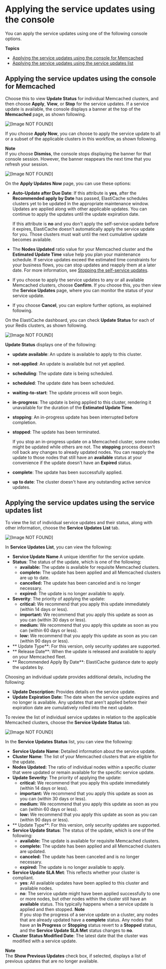 # Applying the service updates using the console<a name="applying-updates-console"></a>

You can apply the service updates using one of the following console options\. 

**Topics**
+ [Applying the service updates using the console for Memcached](#applying-updates-console-memcached-console)
+ [Applying the service updates using the service updates list](#applying-updates-elasticache-update-console-memcached)

## Applying the service updates using the console for Memcached<a name="applying-updates-console-memcached-console"></a>

Choose this to view **Update Status** for individual Memcached clusters, and then choose **Apply**, **View**, or **Stop** for the service updates\. If a service update is available, the console displays a banner at the top of the **Memcached** page, as shown following\.

![\[Image NOT FOUND\]](http://docs.aws.amazon.com/AmazonElastiCache/latest/mem-ug/images/mem-update-available.png)

If you choose **Apply Now**, you can choose to apply the service update to all or a subset of the applicable clusters in this workflow, as shown following\. 

**Note**  
If you choose **Dismiss**, the console stops displaying the banner for that console session\. However, the banner reappears the next time that you refresh your session\. 

![\[Image NOT FOUND\]](http://docs.aws.amazon.com/AmazonElastiCache/latest/mem-ug/images/mem-self-service.png)

On the **Apply Updates Now** page, you can use these options:
+ **Auto\-Update after Due Date**: If this attribute is **yes**, after the **Recommended apply by Date** has passed, ElastiCache schedules clusters yet to be updated in the appropriate maintenance window\. Updates are applied along with other applicable updates\. You can continue to apply the updates until the update expiration date\. 

  If this attribute is **no** and you don't apply the self\-service update before it expires, ElastiCache doesn't automatically apply the service update for you\. Those clusters must wait until the next cumulative update becomes available\.
+ The **Nodes Updated** ratio value for your Memcached cluster and the **Estimated Update Time** value help you plan your maintenance schedule\. If service updates exceed the estimated time constraints for your business flows, you can stop updates and reapply them at a later date\. For more information, see [Stopping the self\-service updates](stopping-self-service-updates.md)\.
+ If you choose to apply the service updates to any or all available Memcached clusters, choose **Confirm**\. If you choose this, you then view the **Service Updates** page, where you can monitor the status of your service update\.
+ If you choose **Cancel**, you can explore further options, as explained following\.

On the ElastiCache dashboard, you can check **Update Status** for each of your Redis clusters, as shown following\.

![\[Image NOT FOUND\]](http://docs.aws.amazon.com/AmazonElastiCache/latest/mem-ug/images/mem-update-status.png)

**Update Status** displays one of the following:
+ **update available**: An update is available to apply to this cluster\.
+ **not\-applied**: An update is available but not yet applied\.
+ **scheduling**: The update date is being scheduled\.
+ **scheduled**: The update date has been scheduled\.
+ **waiting\-to\-start**: The update process will soon begin\.
+ **in\-progress**: The update is being applied to this cluster, rendering it unavailable for the duration of the **Estimated Update Time**\.
+ **stopping**: An in\-progress update has been interrupted before completion\.
+ **stopped**: The update has been terminated\.

  If you stop an in\-progress update on a Memcached cluster, some nodes might be updated while others are not\. The **stopping** process doesn't roll back any changes to already updated nodes\. You can reapply the update to those nodes that still have an **available** status at your convenience if the update doesn't have an **Expired** status\.
+ **complete**: The update has been successfully applied\.
+ **up to date**: The cluster doesn't have any outstanding active service updates\.

## Applying the service updates using the service updates list<a name="applying-updates-elasticache-update-console-memcached"></a>

To view the list of individual service updates and their status, along with other information, choose the **Service Updates List** tab\. 

![\[Image NOT FOUND\]](http://docs.aws.amazon.com/AmazonElastiCache/latest/mem-ug/images/mem-update-available-list.png)

In **Service Updates List**, you can view the following:
+ **Service Update Name** A unique identifier for the service update\.
+ **Status**: The status of the update, which is one of the following:
  + **available:** The update is available for requisite Memcached clusters\.
  + **complete:** The update has been applied and all Memcached clusters are up to date\. 
  + **cancelled:** The update has been canceled and is no longer necessary\.
  + **expired:** The update is no longer available to apply\.
+ **Severity**: The priority of applying the update:
  + **critical:** We recommend that you apply this update immediately \(within 14 days or less\)\.
  + **important:** We recommend that you apply this update as soon as you can \(within 30 days or less\)\.
  + **medium:** We recommend that you apply this update as soon as you can \(within 60 days or less\)\.
  + **low:** We recommend that you apply this update as soon as you can \(within 90 days or less\)\.
+ ** Update Type**: For this version, only security updates are supported\.
+ ** Release Date**: When the update is released and available to apply on your Memcached fleet\.
+ ** Recommended Apply By Date**: ElastiCache guidance date to apply the updates by\.

Choosing an individual update provides additional details, including the following:
+ **Update Description:** Provides details on the service update\.
+ **Update Expiration Date:** The date when the service update expires and no longer is available\. Any updates that aren't applied before their expiration date are cumulatively rolled into the next update\.

To review the list of individual service updates in relation to the applicable Memcached clusters, choose the **Service Update Status** tab\. 

![\[Image NOT FOUND\]](http://docs.aws.amazon.com/AmazonElastiCache/latest/mem-ug/images/mem-update-available-list-applied.png)

In the **Service Updates Status** list, you can view the following:
+ **Service Update Name**: Detailed information about the service update\.
+ **Cluster Name**: The list of your Memcached clusters that are eligible for the update\.
+ **Nodes Updated:** The ratio of individual nodes within a specific cluster that were updated or remain available for the specific service update\.
+ **Update Severity**: The priority of applying the update:
  + **critical:** We recommend that you apply this update immediately \(within 14 days or less\)\.
  + **important:** We recommend that you apply this update as soon as you can \(within 30 days or less\)\.
  + **medium:** We recommend that you apply this update as soon as you can \(within 60 days or less\)\.
  + **low:** We recommend that you apply this update as soon as you can \(within 90 days or less\)\.
+ ** Update Type**: For this version, only security updates are supported\.
+ **Service Update Status**: The status of the update, which is one of the following:
  + **available:** The update is available for requisite Memcached clusters\.
  + **complete:** The update has been applied and all Memcached clusters are updated\.
  + **canceled:** The update has been canceled and is no longer necessary\.
  + **expired:** The update is no longer available to apply\.
+ **Service Update SLA Met**: This reflects whether your cluster is compliant\.
  + **yes**: All available updates have been applied to this cluster and available nodes\. 
  + **no**: The service update might have been applied successfully to one or more nodes, but other nodes within the cluster still have an **available** status\. This typically happens when a service update is applied and then stopped\. 
**Note**  
If you stop the progress of a service update on a cluster, any nodes that are already updated have a **complete** status\. Any nodes that have an **In Progress** or **Stopping** status revert to a **Stopped** status, and the **Service Update SLA Met** status changes to **no**\. 
+ **Cluster Status Modified Date**: The latest date that the cluster was modified with a service update\.

**Note**  
The **Show Previous Updates** check box, if selected, displays a list of previous updates that are no longer available\.
